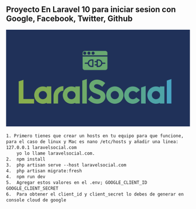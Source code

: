 ## Proyecto En Laravel 10 para iniciar sesion con Google, Facebook, Twitter, Github

![Logo](https://raw.githubusercontent.com/gsanchez1687/laravel-login-social/main/resources/img/logo.png)

```
1. Primero tienes que crear un hosts en tu equipo para que funcione, para el caso de linux y Mac es nano /etc/hosts y añadir una linea: 127.0.0.1 laravelsocial.com
    yo lo llame laravelsocial.com.    
2.  npm install
3.  php artisan serve --host laravelsocial.com
4.  php artisan migrate:fresh
4.  npm run dev
5.  Agregar estos valores en el .env; GOOGLE_CLIENT_ID GOOGLE_CLIENT_SECRET
6.  Para obtener el client_id y client_secret lo debes de generar en console cloud de google

```